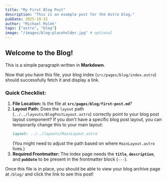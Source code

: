 ```yaml
---
title: "My First Blog Post"
description: "This is an example post for the Astro blog."
pubDate: 2025-10-15
author: "Michael Mulek"
tags: ["astro", "blog"]
image: "/images/blog-placeholder.jpg" # optional
---
```


## Welcome to the Blog!

This is a simple paragraph written in **Markdown**.

Now that you have this file, your blog index (`src/pages/blog/index.astro`) should successfully fetch it and display a link.

### Quick Checklist:

1.  **File Location:** Is the file at **`src/pages/blog/first-post.md`**?
2.  **Layout Path:** Does the `layout` path (`../../layouts/BlogPostLayout.astro`) correctly point to your blog post layout component? If you don't have a specific blog post layout, you can temporarily change this to your main layout:
    ```markdown
    layout: ../../layouts/MainLayout.astro 
    ```
    (You might need to adjust the path based on where `MainLayout.astro` lives.)
3.  **Required Frontmatter:** The index page needs the **`title`**, **`description`**, and **`pubDate`** to be present in the frontmatter block (`---`).

Once this file is in place, you should be able to view your blog archive page at `/blog/` and click the link to see this post!
